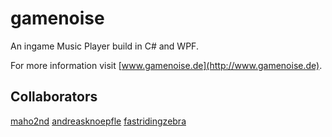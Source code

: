 # gamenoise 
An ingame Music Player build in C# and WPF.

For more information visit [www.gamenoise.de](http://www.gamenoise.de).

## Collaborators

[maho2nd](https://github.com/maho2nd)
[andreasknoepfle](https://github.com/andreasknoepfle)
[fastridingzebra](https://github.com/fastridingzebra)